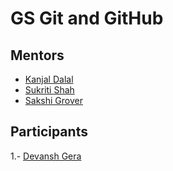 # GS Git and GitHub

## Mentors

- [Kanjal Dalal](https://github.com/LoneWolfKJ)
- [Sukriti Shah](https://github.com/sukritishah15)
- [Sakshi Grover](https://github.com/sakshigrover-1998)

## Participants

1.- [Devansh Gera](https://github.com/Devforlife07)
